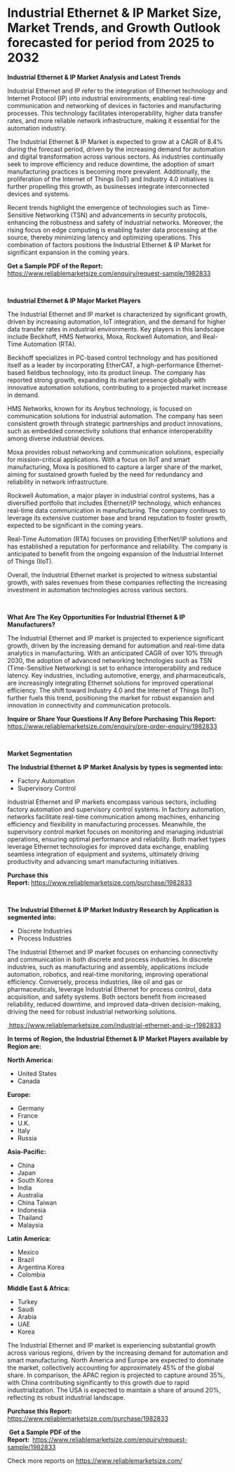 <p><h1>Industrial Ethernet & IP Market Size, Market Trends, and Growth Outlook forecasted for period from 2025 to 2032</h1></p><p><strong>Industrial Ethernet & IP Market Analysis and Latest Trends</strong></p>
<p><p>Industrial Ethernet and IP refer to the integration of Ethernet technology and Internet Protocol (IP) into industrial environments, enabling real-time communication and networking of devices in factories and manufacturing processes. This technology facilitates interoperability, higher data transfer rates, and more reliable network infrastructure, making it essential for the automation industry. </p><p>The Industrial Ethernet & IP Market is expected to grow at a CAGR of 8.4% during the forecast period, driven by the increasing demand for automation and digital transformation across various sectors. As industries continually seek to improve efficiency and reduce downtime, the adoption of smart manufacturing practices is becoming more prevalent. Additionally, the proliferation of the Internet of Things (IoT) and Industry 4.0 initiatives is further propelling this growth, as businesses integrate interconnected devices and systems.</p><p>Recent trends highlight the emergence of technologies such as Time-Sensitive Networking (TSN) and advancements in security protocols, enhancing the robustness and safety of industrial networks. Moreover, the rising focus on edge computing is enabling faster data processing at the source, thereby minimizing latency and optimizing operations. This combination of factors positions the Industrial Ethernet & IP Market for significant expansion in the coming years.</p></p>
<p><strong>Get a Sample PDF of the Report:&nbsp;</strong> <a href="https://www.reliablemarketsize.com/enquiry/request-sample/1982833?utm_campaign=2115&utm_medium=2&utm_source=Github&utm_content=ia&utm_term=15022025&utm_id=industrial-ethernet-ip">https://www.reliablemarketsize.com/enquiry/request-sample/1982833</a></p>
<p>&nbsp;</p>
<p><strong>Industrial Ethernet & IP Major Market Players</strong></p>
<p><p>The Industrial Ethernet and IP market is characterized by significant growth, driven by increasing automation, IoT integration, and the demand for higher data transfer rates in industrial environments. Key players in this landscape include Beckhoff, HMS Networks, Moxa, Rockwell Automation, and Real-Time Automation (RTA). </p><p>Beckhoff specializes in PC-based control technology and has positioned itself as a leader by incorporating EtherCAT, a high-performance Ethernet-based fieldbus technology, into its product lineup. The company has reported strong growth, expanding its market presence globally with innovative automation solutions, contributing to a projected market increase in demand.</p><p>HMS Networks, known for its Anybus technology, is focused on communication solutions for industrial automation. The company has seen consistent growth through strategic partnerships and product innovations, such as embedded connectivity solutions that enhance interoperability among diverse industrial devices. </p><p>Moxa provides robust networking and communication solutions, especially for mission-critical applications. With a focus on IIoT and smart manufacturing, Moxa is positioned to capture a larger share of the market, aiming for sustained growth fueled by the need for redundancy and reliability in network infrastructure.</p><p>Rockwell Automation, a major player in industrial control systems, has a diversified portfolio that includes Ethernet/IP technology, which enhances real-time data communication in manufacturing. The company continues to leverage its extensive customer base and brand reputation to foster growth, expected to be significant in the coming years.</p><p>Real-Time Automation (RTA) focuses on providing EtherNet/IP solutions and has established a reputation for performance and reliability. The company is anticipated to benefit from the ongoing expansion of the Industrial Internet of Things (IIoT).</p><p>Overall, the Industrial Ethernet market is projected to witness substantial growth, with sales revenues from these companies reflecting the increasing investment in automation technologies across various sectors.</p></p>
<p>&nbsp;</p>
<p><strong>What Are The Key Opportunities For Industrial Ethernet & IP Manufacturers?</strong></p>
<p><p>The Industrial Ethernet and IP market is projected to experience significant growth, driven by the increasing demand for automation and real-time data analytics in manufacturing. With an anticipated CAGR of over 10% through 2030, the adoption of advanced networking technologies such as TSN (Time-Sensitive Networking) is set to enhance interoperability and reduce latency. Key industries, including automotive, energy, and pharmaceuticals, are increasingly integrating Ethernet solutions for improved operational efficiency. The shift toward Industry 4.0 and the Internet of Things (IoT) further fuels this trend, positioning the market for robust expansion and innovation in connectivity and communication protocols.</p></p>
<p><strong>Inquire or Share Your Questions If Any Before Purchasing This Report:</strong> <a href="https://www.reliablemarketsize.com/enquiry/pre-order-enquiry/1982833?utm_campaign=2115&utm_medium=2&utm_source=Github&utm_content=ia&utm_term=15022025&utm_id=industrial-ethernet-ip">https://www.reliablemarketsize.com/enquiry/pre-order-enquiry/1982833</a></p>
<p>&nbsp;</p>
<p><strong>Market Segmentation</strong></p>
<p><strong>The Industrial Ethernet & IP Market Analysis by types is segmented into:</strong></p>
<p><ul><li>Factory Automation</li><li>Supervisory Control</li></ul></p>
<p><p>Industrial Ethernet and IP markets encompass various sectors, including factory automation and supervisory control systems. In factory automation, networks facilitate real-time communication among machines, enhancing efficiency and flexibility in manufacturing processes. Meanwhile, the supervisory control market focuses on monitoring and managing industrial operations, ensuring optimal performance and reliability. Both market types leverage Ethernet technologies for improved data exchange, enabling seamless integration of equipment and systems, ultimately driving productivity and advancing smart manufacturing initiatives.</p></p>
<p><strong>Purchase this Report:&nbsp;</strong><a href="https://www.reliablemarketsize.com/purchase/1982833?utm_campaign=2115&utm_medium=2&utm_source=Github&utm_content=ia&utm_term=15022025&utm_id=industrial-ethernet-ip">https://www.reliablemarketsize.com/purchase/1982833</a></p>
<p>&nbsp;</p>
<p><strong>The Industrial Ethernet & IP Market Industry Research by Application is segmented into:</strong></p>
<p><ul><li>Discrete Industries</li><li>Process Industries</li></ul></p>
<p><p>The Industrial Ethernet and IP market focuses on enhancing connectivity and communication in both discrete and process industries. In discrete industries, such as manufacturing and assembly, applications include automation, robotics, and real-time monitoring, improving operational efficiency. Conversely, process industries, like oil and gas or pharmaceuticals, leverage Industrial Ethernet for process control, data acquisition, and safety systems. Both sectors benefit from increased reliability, reduced downtime, and improved data-driven decision-making, driving the need for robust industrial networking solutions.</p></p>
<p><a href="https://www.reliablemarketsize.com/industrial-ethernet-and-ip-r1982833?utm_campaign=2115&utm_medium=2&utm_source=Github&utm_content=ia&utm_term=15022025&utm_id=industrial-ethernet-ip">&nbsp;https://www.reliablemarketsize.com/industrial-ethernet-and-ip-r1982833</a></p>
<p><strong>In terms of Region, the Industrial Ethernet & IP Market Players available by Region are:</strong></p>
<p>
    <p> <strong> North America: </strong>
        <ul>
            <li>United States</li>
            <li>Canada</li>
        </ul>
        </p> 
    <p> <strong> Europe: </strong>
        <ul>
            <li>Germany</li>
            <li>France</li>
            <li>U.K.</li>
            <li>Italy</li>
            <li>Russia</li>
        </ul>
        </p> 
    <p> <strong> Asia-Pacific: </strong>
        <ul>
            <li>China</li>
            <li>Japan</li>
            <li>South Korea</li>
            <li>India</li>
            <li>Australia</li>
            <li>China Taiwan</li>
            <li>Indonesia</li>
            <li>Thailand</li>
            <li>Malaysia</li>
        </ul>
        </p> 
    <p> <strong> Latin America: </strong>
        <ul>
            <li>Mexico</li>
            <li>Brazil</li>
            <li>Argentina Korea</li>
            <li>Colombia</li>
        </ul>
        </p> 
    <p> <strong> Middle East & Africa: </strong>
        <ul>
            <li>Turkey</li>
            <li>Saudi</li>
            <li>Arabia</li>
            <li>UAE</li>
            <li>Korea</li>
        </ul>
    </p>
    </p>
<p><p>The Industrial Ethernet and IP market is experiencing substantial growth across various regions, driven by the increasing demand for automation and smart manufacturing. North America and Europe are expected to dominate the market, collectively accounting for approximately 45% of the global share. In comparison, the APAC region is projected to capture around 35%, with China contributing significantly to this growth due to rapid industrialization. The USA is expected to maintain a share of around 20%, reflecting its robust industrial landscape.</p></p>
<p><strong>Purchase this Report: </strong><a href="https://www.reliablemarketsize.com/purchase/1982833?utm_campaign=2115&utm_medium=2&utm_source=Github&utm_content=ia&utm_term=15022025&utm_id=industrial-ethernet-ip">https://www.reliablemarketsize.com/purchase/1982833</a></p>
<p>&nbsp;<strong>Get a Sample PDF of the Report:&nbsp;&nbsp;</strong><a href="https://www.reliablemarketsize.com/enquiry/request-sample/1982833?utm_campaign=2115&utm_medium=2&utm_source=Github&utm_content=ia&utm_term=15022025&utm_id=industrial-ethernet-ip">https://www.reliablemarketsize.com/enquiry/request-sample/1982833</a></p>
<p><strong></strong></p>
<p>Check more reports on <a href="https://www.reliablemarketsize.com/?utm_campaign=2115&utm_medium=2&utm_source=Github&utm_content=ia&utm_term=15022025&utm_id=industrial-ethernet-ip">https://www.reliablemarketsize.com/</a></p>